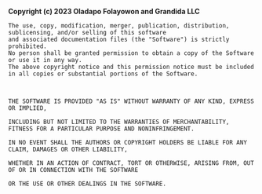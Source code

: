 **Copyright (c) 2023 Oladapo Folayowon and Grandida LLC**

    The use, copy, modification, merger, publication, distribution, sublicensing, and/or selling of this software 
    and associated documentation files (the "Software") is strictly prohibited.
    No person shall be granted permission to obtain a copy of the Software or use it in any way.
    The above copyright notice and this permission notice must be included in all copies or substantial portions of the Software.



    THE SOFTWARE IS PROVIDED "AS IS" WITHOUT WARRANTY OF ANY KIND, EXPRESS OR IMPLIED,

    INCLUDING BUT NOT LIMITED TO THE WARRANTIES OF MERCHANTABILITY, FITNESS FOR A PARTICULAR PURPOSE AND NONINFRINGEMENT. 

    IN NO EVENT SHALL THE AUTHORS OR COPYRIGHT HOLDERS BE LIABLE FOR ANY CLAIM, DAMAGES OR OTHER LIABILITY, 

    WHETHER IN AN ACTION OF CONTRACT, TORT OR OTHERWISE, ARISING FROM, OUT OF OR IN CONNECTION WITH THE SOFTWARE 

    OR THE USE OR OTHER DEALINGS IN THE SOFTWARE.

